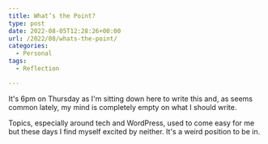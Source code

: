 ```yaml
---
title: What’s the Point?
type: post
date: 2022-08-05T12:28:26+00:00
url: /2022/08/whats-the-point/
categories:
  - Personal
tags:
  - Reflection

---
```

It's 6pm on Thursday as I'm sitting down here to write this and, as seems common lately, my mind is completely empty on what I should write.

Topics, especially around tech and WordPress, used to come easy for me but these days I find myself excited by neither. It's a weird position to be in.